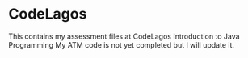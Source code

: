 # CodeLagos
This contains my assessment files at CodeLagos Introduction to Java Programming
My ATM code is not yet completed but I will update it.
